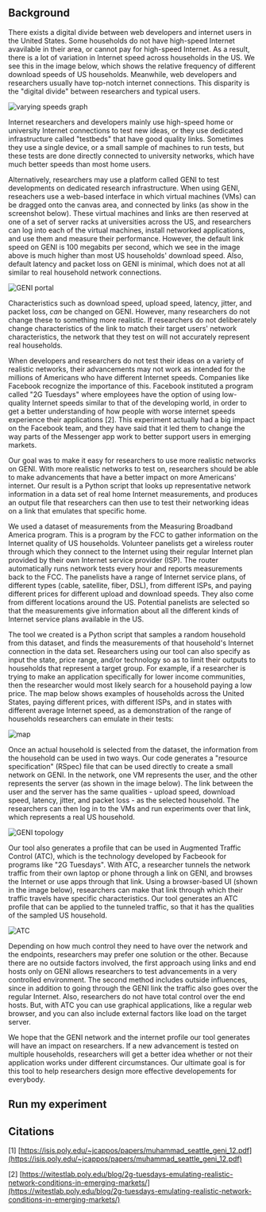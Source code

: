 ## Background

 There exists a digital divide between web developers and internet users in the United States. Some households do not have high-speed Internet avavilable in their area, or cannot pay for high-speed Internet. As a result, there is a lot of variation in Internet speed across households in the US. We see this in the image below, which shows the relative frequency of different download speeds of US households. Meanwhile, web developers and researchers usually have top-notch internet connections. This disparity is the "digital divide" between researchers and typical users.
 
 ![varying speeds graph](https://github.com/csmithsalzberg/CodeRealisticTestbeds/blob/master/percentDLwithColor.png) 
 
 Internet researchers and developers mainly use high-speed home or university Internet connections to test new ideas, or they use dedicated infrastructure called "testbeds" that have good quality links. Sometimes they use a single device, or a small sample of machines to run tests, but these tests are done directly connected to university networks, which have much better speeds than most home users.  
 
 Alternatively, researchers may use a platform called GENI to test developments on dedicated research infrastructure. When using GENI, reseachers use a web-based interface in which virtual machines (VMs) can be dragged onto the canvas area, and connected by links (as show in the screenshot below). These virtual machines and links are then reserved at one of a set of server racks at universities across the US, and researchers can log into each of the virtual machines, install networked applications, and use them and measure their performance. However, the default link speed on GENI is 100 megabits per second, which we see in the image above is much higher than most US households' download speed. Also, default latency and packet loss on GENI is minimal, which does not at all similar to real household network connections. 
 
  ![GENI portal](https://github.com/csmithsalzberg/CodeRealisticTestbeds/blob/master/geniexample.PNG) 

Characteristics such as download speed, upload speed, latency, jitter, and packet loss, _can_ be changed on GENI.   However, many researchers do not change these to something more realistic. If researchers do not deliberately change characteristics of the link to match their target users' network characteristics, the network that they test on will not accurately represent real households.

When developers and researchers do not test their ideas on a variety of realistic networks, their advancements may not work as intended for the millions of Americans who have different Internet speeds. Companies like Facebook recognize the importance of this. Facebook instituted a program called "2G Tuesdays" where employees have the option of using low-quality Internet speeds similar to that of the developing world, in order to get a better understanding of how people with worse internet speeds experience their applications [2]. This experiment actually had a big impact on the Facebook team, and they have said that it led them to change the way parts of the Messenger app work to better support users in emerging markets.
 
 
 Our goal was to make it easy for researchers to use more realistic networks on GENI. With more realistic networks to test on, researchers should be able to make advancements that have a better impact on more Americans' internet. Our result is a Python script that looks up representative network information in a data set of real home Internet measurements, and produces an output file that researchers can then use to test their networking ideas on a link that emulates that specific home.
 
 We used a dataset of measurements from the Measuring Broadband America program. This is a program by the FCC to gather information on the Internet quality of US households. Volunteer panelists get a wireless router through which they connect to the Internet using their regular Internet plan provided by their own Internet service provider (ISP). The router automatically runs network tests every hour and reports measurements back to the FCC. The panelists have a range of Internet service plans, of different types (cable, satellite, fiber, DSL), from different ISPs, and paying different prices for different upload and download speeds. They also come from different locations around the US. Potential panelists are selected so that the measurements give information about all the different kinds of Internet service plans available in the US.
 
 The tool we created is a Python script that samples a random household from this dataset, and finds the measurements of that household's Internet connection in the data set. Researchers using our tool can also specify as input the state, price range, and/or technology so as to limit their outputs to households that represent a target group. For example, if a researcher is trying to make an application specifically for lower income communities, then the researcher would most likely search for a household paying a low price. The map below shows examples of households across the United States, paying different prices, with different ISPs, and in states with different average Internet speed, as a demonstration of the range of households researchers can emulate in their tests:
 
  ![map](https://github.com/csmithsalzberg/CodeRealisticTestbeds/blob/master/mapwithheat.png) 

Once an actual household is selected from the dataset, the information from the household can be used in two ways. Our code generates a "resource specification" (RSpec) file that can be used directly to create a small network on GENI. In the network, one VM represents the user, and the other represents the server (as shown in the image below). The link between the user and the server has the same qualities - upload speed, download speed, latency, jitter, and packet loss - as the selected household. The researchers can then log in to the VMs and run experiments over that link, which represents a real US household.

![GENI topology](https://github.com/csmithsalzberg/CodeRealisticTestbeds/blob/master/GENIposter.PNG) 

Our tool also generates a profile that can be used in Augmented Traffic Control (ATC), which is the technology developed by Facbeook for programs like "2G Tuesdays". With ATC, a researcher tunnels the network traffic from their own laptop or phone through a link on GENI, and browses the Internet or use apps through that link. Using a browser-based UI (shown in the image below), researchers can make that link through which their traffic travels have specific characteristics. Our tool generates an ATC profile that can be applied to the tunneled traffic, so that it has the qualities of the sampled US household.

![ATC](https://github.com/csmithsalzberg/CodeRealisticTestbeds/blob/master/profiles.PNG) 

Depending on how much control they need to have over the network and the endpoints, researchers may prefer one solution or the other. Because there are no outside factors involved, the first approach using links and end hosts only on GENI allows researchers to test advancements in  a very controlled environment. The second method includes outside influences, since in addition to going through the GENI link the traffic also goes over the regular Internet. Also, researchers do not have total control over the end hosts. But, with ATC you can use graphical applications, like a regular web browser, and you can also include external factors like load on the target server.


We hope that the GENI network and the internet profile our tool generates will have an impact on researchers.  If a new advancement is tested on multiple households, researchers will get a better idea whether or not their application works under different circumstances. Our ultimate goal is for this tool to help researchers design more effective developements for everybody.
 

## Run my experiment


## Citations

[1] [https://isis.poly.edu/~jcappos/papers/muhammad_seattle_geni_12.pdf](https://isis.poly.edu/~jcappos/papers/muhammad_seattle_geni_12.pdf)

[2] [https://witestlab.poly.edu/blog/2g-tuesdays-emulating-realistic-network-conditions-in-emerging-markets/](https://witestlab.poly.edu/blog/2g-tuesdays-emulating-realistic-network-conditions-in-emerging-markets/)
